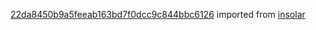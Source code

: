 [22da8450b9a5feeab163bd7f0dcc9c844bbc6126](https://github.com/insolar/insolar/commit/22da8450b9a5feeab163bd7f0dcc9c844bbc6126) imported from [insolar](https://github.com/insolar/insolar)
